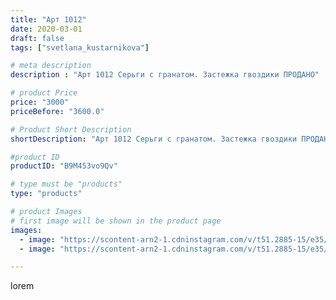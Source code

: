 ```yaml
---
title: "Арт 1012"
date: 2020-03-01
draft: false
tags: ["svetlana_kustarnikova"]

# meta description
description : "Арт 1012 Серьги с гранатом. Застежка гвоздики ПРОДАНО"

# product Price
price: "3000"
priceBefore: "3600.0"

# Product Short Description
shortDescription: "Арт 1012 Серьги с гранатом. Застежка гвоздики ПРОДАНО"

#product ID
productID: "B9M453vo9Qv"

# type must be "products"
type: "products"

# product Images
# first image will be shown in the product page
images:
  - image: "https://scontent-arn2-1.cdninstagram.com/v/t51.2885-15/e35/88308077_234394050919074_7685528788564731350_n.jpg?se=7&tp=1&_nc_ht=scontent-arn2-1.cdninstagram.com&_nc_cat=106&_nc_ohc=56bQmKWISV4AX8eaV21&ccb=7-4&oh=310a0b44935128bff8095230351a3c37&oe=608312A3&ig_cache_key=MjI1NTQyNzc3NDYwMDc3NzQ5Nw%3D%3D.2-ccb7-4"
  - image: "https://scontent-arn2-1.cdninstagram.com/v/t51.2885-15/e35/83792428_207099483999531_7119727116460630349_n.jpg?se=7&tp=1&_nc_ht=scontent-arn2-1.cdninstagram.com&_nc_cat=103&_nc_ohc=p0J8KrhTJdsAX8l9tLX&ccb=7-4&oh=30a61fca4b51014ff52415ba03478167&oe=6083FA54&ig_cache_key=MjI1NTQyNzc3NDYwOTEyMjA0Mg%3D%3D.2-ccb7-4"

---
```

lorem
